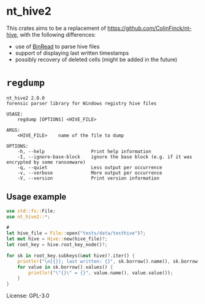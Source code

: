 # nt_hive2

This crates aims to be a replacement of <https://github.com/ColinFinck/nt-hive>, with the following
differences:

 - use of [BinRead](https://docs.rs/binread/latest/binread/) to parse hive files
 - support of displaying last written timestamps
 - possibly recovery of deleted cells (might be added in the future)

# `regdump`

```
nt_hive2 2.0.0
forensic parser library for Windows registry hive files

USAGE:
    regdump [OPTIONS] <HIVE_FILE>

ARGS:
    <HIVE_FILE>    name of the file to dump

OPTIONS:
    -h, --help                 Print help information
    -I, --ignore-base-block    ignore the base block (e.g. if it was encrypted by some ransomware)
    -q, --quiet                Less output per occurrence
    -v, --verbose              More output per occurrence
    -V, --version              Print version information
```

## Usage example

```rust
use std::fs::File;
use nt_hive2::*;

#
let hive_file = File::open("tests/data/testhive")?;
let mut hive = Hive::new(hive_file)?;
let root_key = hive.root_key_node()?;

for sk in root_key.subkeys(&mut hive)?.iter() {
    println!("\n[{}]; last written: {}", sk.borrow().name(), sk.borrow().timestamp());
    for value in sk.borrow().values() {
        println!("\"{}\" = {}", value.name(), value.value());
    }
}
```

License: GPL-3.0
